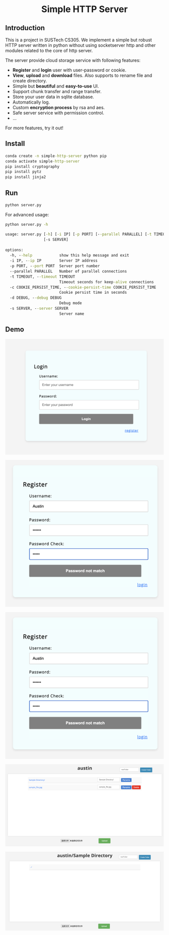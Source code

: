 <center><h1>Simple HTTP Server</h1></center>

## Introduction

This is a project in SUSTech CS305. We implement a simple but robust HTTP server written in python without using socketserver http and other modules related to the core of http server.

The server provide cloud storage service with following features:
- **Register** and **login** user with user-password or cookie.
- **View**, **upload** and **download** files. Also supports to rename file and create directory.
- Simple but **beautiful** and **easy-to-use** UI.
- Support chunk transfer and range transfer.
- Store your user data in sqlite database.
- Automatically log.
- Custom **encryption process** by rsa and aes.
- Safe server service with permission control.
- ...

For more features, try it out!


## Install

```cmd
conda create -n simple-http-server python pip
conda activate simple-http-server
pip install cryptography
pip install pytz
pip install jinja2
```
## Run

```cmd
python server.py
```

For advanced usage:
```cmd
python server.py -h
```

```cmd
usage: server.py [-h] [-i IP] [-p PORT] [--parallel PARALLEL] [-t TIMEOUT] [-c COOKIE_PERSIST_TIME] [-d DEBUG]
                 [-s SERVER]

options:
  -h, --help            show this help message and exit
  -i IP, --ip IP        Server IP address
  -p PORT, --port PORT  Server port number
  --parallel PARALLEL   Number of parallel connections
  -t TIMEOUT, --timeout TIMEOUT
                        Timeout seconds for keep-alive connections
  -c COOKIE_PERSIST_TIME, --cookie-persist-time COOKIE_PERSIST_TIME
                        Cookie persist time in seconds
  -d DEBUG, --debug DEBUG
                        Debug mode
  -s SERVER, --server SERVER
                        Server name
```

## Demo

![Alt text](assets/login_screenshot_1.png)

![Alt text](assets/register_screenshot_1.png)

![Alt text](assets/register_screenshot_1.png)

![Alt text](assets/file_view_screenshot_1.png)

![Alt text](assets/file_view_screenshot_2.png)